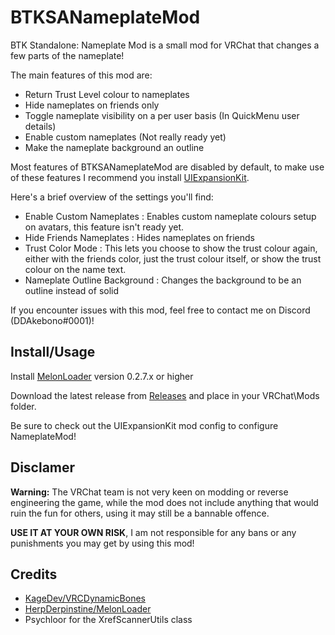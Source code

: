 # BTKSANameplateMod
BTK Standalone: Nameplate Mod is a small mod for VRChat that changes a few parts of the nameplate!

The main features of this mod are:
 - Return Trust Level colour to nameplates
 - Hide nameplates on friends only
 - Toggle nameplate visibility on a per user basis (In QuickMenu user details)
 - Enable custom nameplates (Not really ready yet)
 - Make the nameplate background an outline

Most features of BTKSANameplateMod are disabled by default, to make use of these features I recommend you install [UIExpansionKit](https://github.com/knah/VRCMods).

Here's a brief overview of the settings you'll find:
 - Enable Custom Nameplates : Enables custom nameplate colours setup on avatars, this feature isn't ready yet.
 - Hide Friends Nameplates : Hides nameplates on friends
 - Trust Color Mode : This lets you choose to show the trust colour again, either with the friends color, just the trust colour itself, or show the trust colour on the name text.
 - Nameplate Outline Background : Changes the background to be an outline instead of solid


If you encounter issues with this mod, feel free to contact me on Discord (DDAkebono#0001)!

## Install/Usage
Install [MelonLoader](https://github.com/HerpDerpinstine/MelonLoader) version 0.2.7.x or higher

Download the latest release from [Releases](https://github.com/ddakebono/BTKSANameplateFix/releases) and place in your VRChat\Mods folder.

Be sure to check out the UIExpansionKit mod config to configure NameplateMod!

## Disclamer
**Warning:** The VRChat team is not very keen on modding or reverse engineering the game, while the mod does not include anything that would ruin the fun for others, using it may still be a bannable offence.

**USE IT AT YOUR OWN RISK**, I am not responsible for any bans or any punishments you may get by using this mod!

## Credits
* [KageDev/VRCDynamicBones](https://github.com/KageDev/VRCDynamicBones)
* [HerpDerpinstine/MelonLoader](https://github.com/HerpDerpinstine/MelonLoader)
* Psychloor for the XrefScannerUtils class




